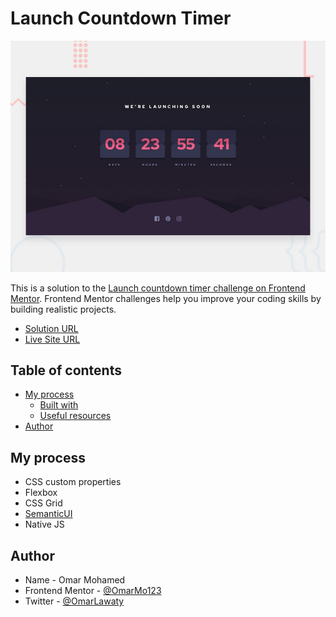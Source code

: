 # Launch Countdown Timer

![Desktop Preview](./design/desktop-preview.jpg)

This is a solution to the [Launch countdown timer challenge on Frontend Mentor](https://www.frontendmentor.io/challenges/launch-countdown-timer-N0XkGfyz-). Frontend Mentor challenges help you improve your coding skills by building realistic projects.

- [Solution URL](https://www.frontendmentor.io/solutions/launch-countdown-timer-XH6vakG8-_)
- [Live Site URL](https://launch-countdown-omarlawaty.vercel.app/)

## Table of contents

- [My process](#my-process)
  - [Built with](#built-with)
  - [Useful resources](#useful-resources)
- [Author](#author)

## My process

- CSS custom properties
- Flexbox
- CSS Grid
- [SemanticUI](https://semantic-ui.com/)
- Native JS

## Author

- Name - Omar Mohamed
- Frontend Mentor - [@OmarMo123](https://www.frontendmentor.io/profile/omarlawaty)
- Twitter - [@OmarLawaty](https://twitter.com/OmarLawaty)
